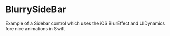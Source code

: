 BlurrySideBar
=============

Example of a Sidebar control which uses the iOS BlurEffect and UIDynamics fore nice animations in Swift
